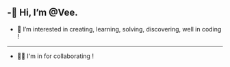 -🖖 Hi, I’m @Vee.
---
- 🤙 I’m interested in creating, learning, solving, discovering, well in coding !
---
- 🤜🤛 I'm in for collaborating !

<!---
vveewwee/vveewwee is a ✨ special ✨ repository because its `README.md` (this file) appears on your GitHub profile.
You can click the Preview link to take a look at your changes.
--->
